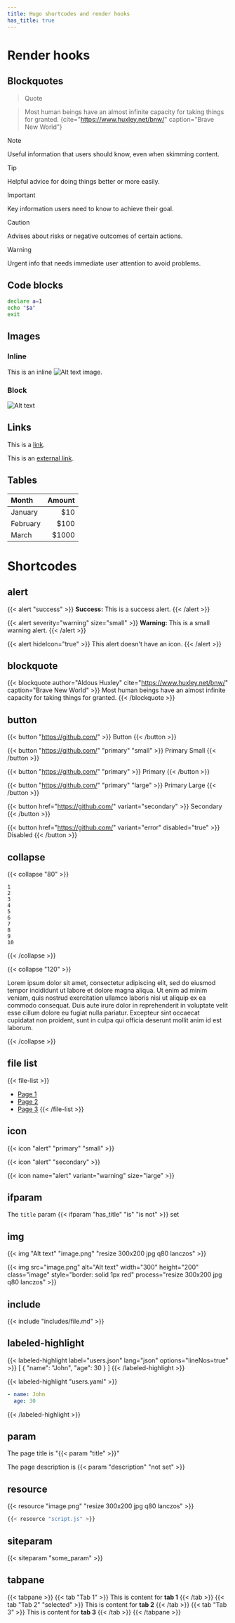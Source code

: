 ```yaml
---
title: Hugo shortcodes and render hooks
has_title: true
---
```


# Render hooks

## Blockquotes

> Quote

> Most human beings have an almost infinite capacity for taking things for granted.
{cite="https://www.huxley.net/bnw/" caption="Brave New World"}

> [!NOTE]
> Useful information that users should know, even when skimming content.

> [!TIP]
> Helpful advice for doing things better or more easily.

> [!IMPORTANT]
> Key information users need to know to achieve their goal.

> [!CAUTION]
> Advises about risks or negative outcomes of certain actions.

> [!WARNING]
> Urgent info that needs immediate user attention to avoid problems.

## Code blocks

```bash
declare a=1
echo "$a"
exit
```

## Images

### Inline

This is an inline ![Alt text](image.png "Image title") image.

### Block

![Alt text](image.png "Image caption")

## Links

This is a [link](/).

This is an [external link](https://github.com/).

## Tables

| Month    | Amount |
| :------- | -----: |
| January  | $10    |
| February | $100   |
| March    | $1000  |

# Shortcodes

## alert

{{< alert "success" >}}
  **Success:** This is a success alert.
{{< /alert >}}

{{< alert severity="warning" size="small" >}}
  **Warning:** This is a small warning alert.
{{< /alert >}}

{{< alert hideIcon="true" >}}
  This alert doesn't have an icon.
{{< /alert >}}

## blockquote

{{< blockquote author="Aldous Huxley" cite="https://www.huxley.net/bnw/" caption="Brave New World" >}}
  Most human beings have an almost infinite capacity for taking things for granted.
{{< /blockquote >}}

## button

{{< button "https://github.com/" >}}
  Button
{{< /button >}}

{{< button "https://github.com/" "primary" "small" >}}
  Primary Small
{{< /button >}}

{{< button "https://github.com/" "primary" >}}
  Primary
{{< /button >}}

{{< button "https://github.com/" "primary" "large" >}}
  Primary Large
{{< /button >}}

{{< button href="https://github.com/" variant="secondary" >}}
  Secondary
{{< /button >}}

{{< button href="https://github.com/" variant="error" disabled="true" >}}
  Disabled
{{< /button >}}

## collapse

{{< collapse "80" >}}
  ```
  1
  2
  3
  4
  5
  6
  7
  8
  9
  10
  ```
{{< /collapse >}}

{{< collapse "120" >}}

Lorem ipsum dolor sit amet, consectetur adipiscing elit, sed do eiusmod tempor
incididunt ut labore et dolore magna aliqua. Ut enim ad minim veniam, quis
nostrud exercitation ullamco laboris nisi ut aliquip ex ea commodo consequat.
Duis aute irure dolor in reprehenderit in voluptate velit esse cillum dolore eu
fugiat nulla pariatur. Excepteur sint occaecat cupidatat non proident, sunt in
culpa qui officia deserunt mollit anim id est laborum.

{{< /collapse >}}

## file list

{{< file-list >}}
- [Page 1](#page-1)
- [Page 2](#page-2)
- [Page 3](#page-3)
{{< /file-list >}}

## icon

{{< icon "alert" "primary" "small" >}}

{{< icon "alert" "secondary" >}}

{{< icon name="alert" variant="warning" size="large" >}}

## ifparam

The `title` param {{< ifparam "has_title" "is" "is not" >}} set

## img

{{< img "Alt text" "image.png" "resize 300x200 jpg q80 lanczos" >}}

{{< img src="image.png" alt="Alt text" width="300" height="200" class="image" style="border: solid 1px red" process="resize 300x200 jpg q80 lanczos" >}}

## include

{{< include "includes/file.md" >}}

## labeled-highlight

{{< labeled-highlight label="users.json" lang="json" options="lineNos=true" >}}
[
  {
    "name": "John",
    "age": 30
  }
]
{{< /labeled-highlight >}}

{{< labeled-highlight "users.yaml" >}}
```yaml {lineNos=true}
- name: John
  age: 30
```
{{< /labeled-highlight >}}

## param

The page title is "{{< param "title" >}}"

The page description is {{< param "description" "not set" >}}

## resource

{{< resource "image.png" "resize 300x200 jpg q80 lanczos" >}}

```javascript
{{< resource "script.js" >}}
```

## siteparam

{{< siteparam "some_param" >}}

## tabpane

{{< tabpane >}}
{{< tab "Tab 1" >}}
  This is content for **tab 1**
{{< /tab >}}
{{< tab "Tab 2" "selected" >}}
  This is content for **tab 2**
{{< /tab >}}
{{< tab "Tab 3" >}}
  This is content for **tab 3**
{{< /tab >}}
{{< /tabpane >}}
